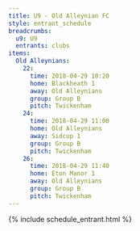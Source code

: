 ```yaml
---
title: U9 - Old Alleynian FC
style: entrant_schedule
breadcrumbs:
  u9: U9
  entrants: clubs
items:
  Old Alleynians:
    22:
      time: 2018-04-29 10:20
      home: Blackheath 1
      away: Old Alleynians
      group: Group B
      pitch: Twickenham
    24:
      time: 2018-04-29 11:00
      home: Old Alleynians
      away: Sidcup 1
      group: Group B
      pitch: Twickenham
    26:
      time: 2018-04-29 11:40
      home: Eton Manor 1
      away: Old Alleynians
      group: Group B
      pitch: Twickenham
---
```


{% include schedule_entrant.html %}

